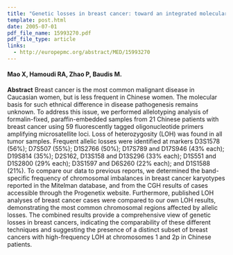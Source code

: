 ```yaml
---
title: "Genetic losses in breast cancer: toward an integrated molecular cytogenetic map"
template: post.html 
date: 2005-07-01
pdf_file_name: 15993270.pdf
pdf_file_type: article
links:
  - http://europepmc.org/abstract/MED/15993270
---
```


#### Mao X, Hamoudi RA, Zhao P, Baudis M.

**Abstract** Breast cancer is the most common malignant disease in Caucasian women, but is less frequent in Chinese women. The molecular basis for such ethnical difference in disease pathogenesis remains unknown. To address this issue, we performed allelotyping analysis of formalin-fixed, paraffin-embedded samples from 21 Chinese patients with breast cancer using 59 fluorescently tagged oligonucleotide primers amplifying microsatellite loci. Loss of heterozygosity (LOH) was found in all tumor samples. Frequent allelic losses were identified at markers D3S1578 (56%); D7S507 (55%); D1S2766 (50%); D17S789 and D17S946 (43% each); D19S814 (35%); D2S162, D13S158 and D13S296 (33% each); D1S551 and D1S2800 (29% each); D3S1597 and D6S260 (22% each); and D1S1588 (21%). To compare our data to previous reports, we determined the band-specific frequency of chromosomal imbalances in breast cancer karyotypes reported in the Mitelman database, and from the CGH results of cases accessible through the Progenetix website. Furthermore, published LOH analyses of breast cancer cases were compared to our own LOH results, demonstrating the most common chromosomal regions affected by allelic losses. The combined results provide a comprehensive view of genetic losses in breast cancers, indicating the comparability of these different techniques and suggesting the presence of a distinct subset of breast cancers with high-frequency LOH at chromosomes 1 and 2p in Chinese patients.
